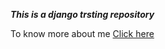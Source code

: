 ***This is a django trsting repository***

To know more about me [Click here](https://mrizvank.github.io/Resume/)
